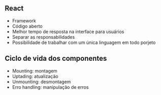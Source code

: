 ## React 
- Framework 
- Código aberto 
- Melhor tempo de resposta na interface para usuários 
- Separar as responsabilidades 
- Possibilidade de trabalhar com um única linguagem em todo porjeto 

## Ciclo de vida dos componentes 
- Mounting: montagem
- Uptading: atualização
- Unmounting: desmontagem
- Erro handling: manipulação de erros 
